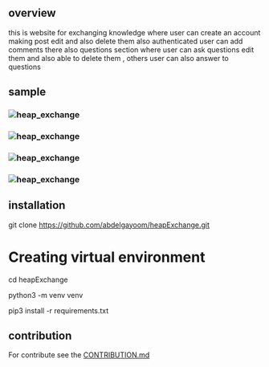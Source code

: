 ## overview 
 this is website for exchanging knowledge where user can create an account making post edit and also delete them
 also authenticated user can add comments there also questions section where user can ask questions
 edit them and also able to delete them , others user can also answer to questions

## sample
### ![heap_exchange](https://abduonly54.000webhostapp.com/wp-content/uploads/2020/03/chat_room1-300x142.png)
### ![heap_exchange](https://abduonly54.000webhostapp.com/wp-content/uploads/2020/03/char_room3-300x192.png)
### ![heap_exchange](https://abduonly54.000webhostapp.com/wp-content/uploads/2020/03/chat_room2-300x199.png)
### ![heap_exchange](https://abduonly54.000webhostapp.com/wp-content/uploads/2020/03/chat_room4-300x185.png)

## installation
>
  git clone https://github.com/abdelgayoom/heapExchange.git

  # Creating virtual  environment

  cd heapExchange

  python3 -m venv venv 

  pip3 install -r requirements.txt 

## contribution
For contribute see the [CONTRIBUTION.md](https://github.com/abdelgayoom/heapExchange/blob/master/CONTRIBUTING.md)

